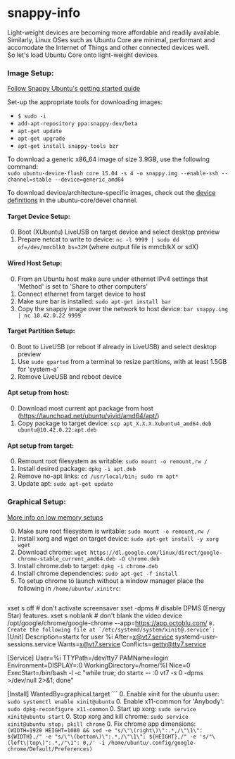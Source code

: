# snappy-info
Light-weight devices are becoming more affordable and readily available. Similarly, Linux OSes such as Ubuntu Core are minimal, performant and accomodate the Internet of Things and other connected devices well.  
So let's load Ubuntu Core onto light-weight devices.

### Image Setup:
[Follow Snappy Ubuntu's getting started guide](https://developer.ubuntu.com/en/snappy/start/)

Set-up the appropriate tools for downloading images:
- `$ sudo -i`
- `add-apt-repository ppa:snappy-dev/beta`
- `apt-get update`
- `apt-get upgrade`
- `apt-get install snappy-tools bzr`

To download a generic x86_64 image of size 3.9GB, use the following command:  
`sudo ubuntu-device-flash core 15.04 -s 4 -o snappy.img --enable-ssh --channel=stable --device=generic_amd64`

To download device/architecture-specific images, check out the [device definitions](http://system-image.ubuntu.com/channels.json) in the ubuntu-core/devel channel.

#### Target Device Setup:
0. Boot (XUbuntu) LiveUSB on target device and select desktop preview
0. Prepare netcat to write to device: `nc -l 9999 | sudo dd of=/dev/mmcblk0 bs=32M` (where output file is mmcblkX or sdX)

#### Wired Host Setup:
0. From an Ubuntu host make sure under ethernet IPv4 settings that 'Method' is set to 'Share to other computers'
0. Connect ethernet from target device to host
0. Make sure bar is installed: `sudo apt-get install bar`
0. Copy the snappy image over the network to host device: `bar snappy.img | nc 10.42.0.22 9999`

#### Target Partition Setup:
0. Boot to LiveUSB (or reboot if already in LiveUSB) and select desktop preview
0. Use `sude gparted` from a terminal to resize partitions, with at least 1.5GB for 'system-a'
0. Remove LiveUSB and reboot device

#### Apt setup from host:
0. Download most current apt package from host (https://launchpad.net/ubuntu/vivid/amd64/apt/)
0. Copy package to target device: `scp apt_X.X.X.Xubuntu4_amd64.deb ubuntu@10.42.0.22:apt.deb`

#### Apt setup from target:
0. Remount root filesystem as writable: `sudo mount -o remount,rw /`
0. Install desired package: `dpkg -i apt.deb`
0. Remove no-apt links: `cd /usr/local/bin; sudo rm apt*`
0. Update apt: `sudo apt-get update`

### Graphical Setup:

[More info on low memory setups](https://help.ubuntu.com/community/Installation/LowMemorySystems)

0. Make sure root filesystem is writable: `sudo mount -o remount,rw /`
0. Install xorg and wget on target device: `sudo apt-get install -y xorg wget`
0. Download chrome: `wget https://dl.google.com/linux/direct/google-chrome-stable_current_amd64.deb -O chrome.deb`
0. Install chrome.deb to target: `dpkg -i chrome.deb`
0. Install chrome dependencies: `sudo apt-get -f install`
0. To setup chrome to launch without a window manager place the following in `/home/ubuntu/.xinitrc`:
    ```
xset s off         # don't activate screensaver
xset -dpms         # disable DPMS (Energy Star) features.
xset s noblank     # don't blank the video device
/opt/google/chrome/google-chrome --app=https://app.octoblu.com/
    ```
0. Create the following file at `/etc/systemd/system/xinit@.service`: 
    ```
[Unit]
Description=startx for user %i
After=x@vt7.service systemd-user-sessions.service
Wants=x@vt7.service
Conflicts=getty@tty7.service

[Service]
User=%i
TTYPath=/dev/tty7
PAMName=login
Environment=DISPLAY=:0
WorkingDirectory=/home/%I
Nice=0
ExecStart=/bin/bash -l -c "while true; do startx -- :0 vt7 -s 0 -dpms >/dev/null 2>&1; done"

[Install]
WantedBy=graphical.target
    ```
0. Enable xinit for the ubuntu user: `sudo systemctl enable xinit@ubuntu`
0. Enable x11-common for 'Anybody': `sudo dpkg-reconfigure x11-common`
0. Start up xorg: `sudo service xinit@ubuntu start`
0. Stop xorg and kill chrome: `sudo service xinit@ubuntu stop; pkill chrome`
0. Fix chrome app dimensions:
 `(WIDTH=1920 HEIGHT=1080 && sed -e "s/\"\(right\)\":.*,/\"\1\": ${WIDTH},/" -e "s/\"\(bottom\)\":.*,/\"\1\": ${HEIGHT},/" -e 's/"\(left\|top\)":.*,/"\1": 0,/' -i /home/ubuntu/.config/google-chrome/Default/Preferences)`
